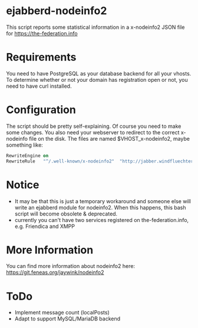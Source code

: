 # ejabberd-nodeinfo2
This script reports some statistical information in a x-nodeinfo2 JSON file for https://the-federation.info

# Requirements
You need to have PostgreSQL as your database backend for all your vhosts. To determine whether or not your domain has registration open or not, you need to have curl installed. 

# Configuration
The script should be pretty self-explaining. Of course you need to make some changes. 
You also need your webserver to redirect to the correct x-nodeinfo file on the disk. The files are named $VHOST_x-nodeinfo2, maybe something like:

```apache 
RewriteEngine on
RewriteRule   "^/.well-known/x-nodeinfo2"  "http://jabber.windfluechter.net/.well-known/hookipa.net_x-nodeinfo2"  [R,L]
```

# Notice
- It may be that this is just a temporary workaround and someone else will write an ejabberd module for nodeinfo2. When this happens, this bash script will become obsolete & deprecated.
- currently you can't have two services registered on the-federation.info, e.g. Friendica and XMPP

# More Information
You can find more information about nodeinfo2 here: https://git.feneas.org/jaywink/nodeinfo2

# ToDo
- Implement message count (localPosts)
- Adapt to support MySQL/MariaDB backend

